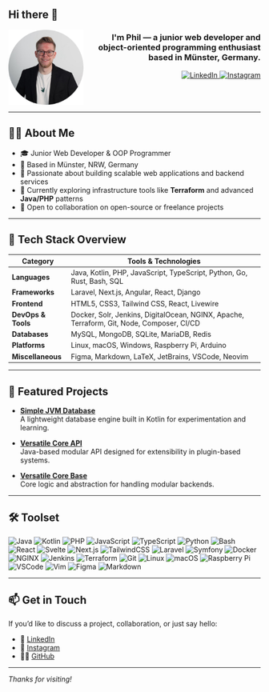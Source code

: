 <h2 align="left">Hi there 👋</h2>

<img align="left" src="profile.png" alt="Profile illustration" height="150" width="150" />

<h3 align="right">I'm Phil — a junior web developer and object-oriented programming enthusiast based in Münster, Germany.</h3>

<div align="right">
  <a href="https://www.linkedin.com/in/philleonkersting" target="_blank">
    <img src="https://raw.githubusercontent.com/maurodesouza/profile-readme-generator/master/src/assets/icons/social/linkedin/default.svg" width="52" height="40" alt="LinkedIn" />
  </a>
  <a href="https://instagram.com/softwarebuilds" target="_blank">
    <img src="https://raw.githubusercontent.com/maurodesouza/profile-readme-generator/master/src/assets/icons/social/instagram/default.svg" width="52" height="40" alt="Instagram" />
  </a>
</div>

<br clear="both" />

---

## 🧑‍💻 About Me

- 🎓 Junior Web Developer & OOP Programmer  
- 📍 Based in Münster, NRW, Germany  
- 🚀 Passionate about building scalable web applications and backend services  
- 🔧 Currently exploring infrastructure tools like **Terraform** and advanced **Java/PHP** patterns  
- 🤝 Open to collaboration on open-source or freelance projects

---

## 🧭 Tech Stack Overview

| Category           | Tools & Technologies |
|--------------------|----------------------|
| **Languages**      | Java, Kotlin, PHP, JavaScript, TypeScript, Python, Go, Rust, Bash, SQL |
| **Frameworks**     | Laravel, Next.js, Angular, React, Django |
| **Frontend**       | HTML5, CSS3, Tailwind CSS, React, Livewire |
| **DevOps & Tools** | Docker, Solr, Jenkins, DigitalOcean, NGINX, Apache, Terraform, Git, Node, Composer, CI/CD |
| **Databases**      | MySQL, MongoDB, SQLite, MariaDB, Redis |
| **Platforms**      | Linux, macOS, Windows, Raspberry Pi, Arduino |
| **Miscellaneous**  | Figma, Markdown, LaTeX, JetBrains, VSCode, Neovim |

---

## 🚀 Featured Projects

- [**Simple JVM Database**](https://github.com/SimpleDatabase/jvm-database)  
  A lightweight database engine built in Kotlin for experimentation and learning.

- [**Versatile Core API**](https://github.com/versatile-core/vc-core-api)  
  Java-based modular API designed for extensibility in plugin-based systems.

- [**Versatile Core Base**](https://github.com/versatile-core/vc-core-base)  
  Core logic and abstraction for handling modular backends.

---

## 🛠 Toolset

<div align="left">
  <!-- Languages -->
  <img src="https://cdn.jsdelivr.net/gh/devicons/devicon/icons/java/java-original.svg" width="30" height="30" alt="Java" />
  <img src="https://cdn.jsdelivr.net/gh/devicons/devicon/icons/kotlin/kotlin-original.svg" width="30" height="30" alt="Kotlin" />
  <img src="https://cdn.jsdelivr.net/gh/devicons/devicon/icons/php/php-original.svg" width="30" height="30" alt="PHP" />
  <img src="https://cdn.jsdelivr.net/gh/devicons/devicon/icons/javascript/javascript-original.svg" width="30" height="30" alt="JavaScript" />
  <img src="https://cdn.jsdelivr.net/gh/devicons/devicon/icons/typescript/typescript-original.svg" width="30" height="30" alt="TypeScript" />
  <img src="https://cdn.jsdelivr.net/gh/devicons/devicon/icons/python/python-original.svg" width="30" height="30" alt="Python" />
  <img src="https://cdn.jsdelivr.net/gh/devicons/devicon/icons/bash/bash-original.svg" width="30" height="30" alt="Bash" />

  <!-- Frameworks / Tools -->
  <img src="https://cdn.jsdelivr.net/gh/devicons/devicon/icons/react/react-original.svg" width="30" height="30" alt="React" />
  <img src="https://cdn.jsdelivr.net/gh/devicons/devicon/icons/svelte/svelte-original.svg" width="30" height="30" alt="Svelte" />
  <img src="https://cdn.jsdelivr.net/gh/devicons/devicon/icons/nextjs/nextjs-original.svg" width="30" height="30" alt="Next.js" />
  <img src="https://cdn.jsdelivr.net/gh/devicons/devicon/icons/tailwindcss/tailwindcss-original.svg" width="30" height="30" alt="TailwindCSS" />
  <img src="https://cdn.jsdelivr.net/gh/devicons/devicon/icons/laravel/laravel-original.svg" width="30" height="30" alt="Laravel" />
  <img src="https://cdn.jsdelivr.net/gh/devicons/devicon/icons/symfony/symfony-original.svg" width="30" height="30" alt="Symfony" />

  <!-- DevOps -->
  <img src="https://cdn.jsdelivr.net/gh/devicons/devicon/icons/docker/docker-original.svg" width="30" height="30" alt="Docker" />
  <img src="https://cdn.jsdelivr.net/gh/devicons/devicon/icons/nginx/nginx-original.svg" width="30" height="30" alt="NGINX" />
  <img src="https://cdn.jsdelivr.net/gh/devicons/devicon/icons/jenkins/jenkins-line.svg" width="30" height="30" alt="Jenkins" />
  <img src="https://cdn.jsdelivr.net/gh/devicons/devicon/icons/terraform/terraform-original.svg" width="30" height="30" alt="Terraform" />
  <img src="https://cdn.jsdelivr.net/gh/devicons/devicon/icons/git/git-original.svg" width="30" height="30" alt="Git" />

  <!-- Platforms / Misc -->
  <img src="https://cdn.jsdelivr.net/gh/devicons/devicon/icons/linux/linux-original.svg" width="30" height="30" alt="Linux" />
  <img src="https://cdn.jsdelivr.net/gh/devicons/devicon/icons/apple/apple-original.svg" width="30" height="30" alt="macOS" />
  <img src="https://cdn.jsdelivr.net/gh/devicons/devicon/icons/raspberrypi/raspberrypi-original.svg" width="30" height="30" alt="Raspberry Pi" />
  <img src="https://cdn.jsdelivr.net/gh/devicons/devicon/icons/vscode/vscode-original.svg" width="30" height="30" alt="VSCode" />
  <img src="https://cdn.jsdelivr.net/gh/devicons/devicon/icons/vim/vim-original.svg" width="30" height="30" alt="Vim" />
  <img src="https://cdn.jsdelivr.net/gh/devicons/devicon/icons/figma/figma-original.svg" width="30" height="30" alt="Figma" />
  <img src="https://cdn.jsdelivr.net/gh/devicons/devicon/icons/markdown/markdown-original.svg" width="30" height="30" alt="Markdown" />
</div>

---

## 📫 Get in Touch

If you’d like to discuss a project, collaboration, or just say hello:

- 💼 [LinkedIn](https://www.linkedin.com/in/philleonkersting)  
- 📸 [Instagram](https://instagram.com/softwarebuilds)  
- 🧑‍💻 [GitHub](https://github.com/software-builds)

---

_Thanks for visiting!_
